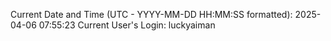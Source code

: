 Current Date and Time (UTC - YYYY-MM-DD HH:MM:SS formatted): 2025-04-06 07:55:23
Current User's Login: luckyaiman
